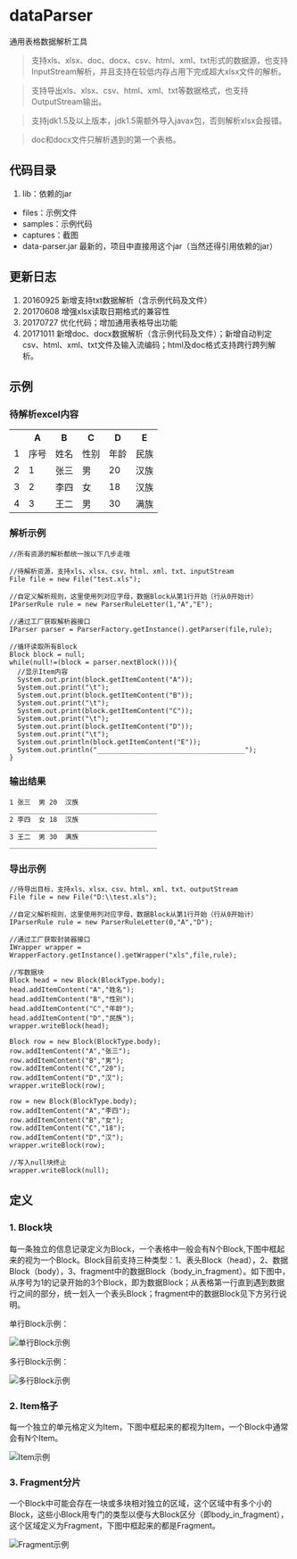 # dataParser

通用表格数据解析工具

> 支持xls、xlsx、doc、docx、csv、html、xml、txt形式的数据源，也支持InputStream解析，并且支持在较低内存占用下完成超大xlsx文件的解析。

> 支持导出xls、xlsx、csv、html、xml、txt等数据格式，也支持OutputStream输出。

> 支持jdk1.5及以上版本，jdk1.5需额外导入javax包，否则解析xlsx会报错。

> doc和docx文件只解析遇到的第一个表格。

## 代码目录

1. lib：依赖的jar
* files：示例文件
* samples：示例代码
* captures：截图
* data-parser.jar 最新的，项目中直接用这个jar（当然还得引用依赖的jar）

## 更新日志

1. 20160925 新增支持txt数据解析（含示例代码及文件）
2. 20170608 增强xlsx读取日期格式的兼容性
3. 20170727 优化代码；增加通用表格导出功能
4. 20171011 新增doc、docx数据解析（含示例代码及文件）；新增自动判定csv、html、xml、txt文件及输入流编码；html及doc格式支持跨行跨列解析。

## 示例

### 待解析excel内容

<table>
  <tr>
  <th></th>
  <th>A</th>
  <th>B</th>
  <th>C</th>
  <th>D</th>
  <th>E</th>
  </tr>
  <tr>
  <td>1</td>
  <td>序号</td>
  <td>姓名</td>
  <td>性别</td>
  <td>年龄</td>
  <td>民族</td>
  </tr>
  <tr>
  <td>2</td>
  <td>1</td>
  <td>张三</td>
  <td>男</td>
  <td>20</td>
  <td>汉族</td>
  </tr>
  <tr>
  <td>3</td>
  <td>2</td>
  <td>李四</td>
  <td>女</td>
  <td>18</td>
  <td>汉族</td>
  </tr>
  <tr>
  <td>4</td>
  <td>3</td>
  <td>王二</td>
  <td>男</td>
  <td>30</td>
  <td>满族</td>
  </tr>
</table>

### 解析示例

    //所有资源的解析都统一按以下几步走哦

    //待解析资源，支持xls、xlsx、csv、html、xml、txt、inputStream
    File file = new File("test.xls");

    //自定义解析规则，这里使用列对应字母，数据Block从第1行开始（行从0开始计）
    IParserRule rule = new ParserRuleLetter(1,"A","E");

    //通过工厂获取解析器接口
    IParser parser = ParserFactory.getInstance().getParser(file,rule);

    //循环读取所有Block
    Block block = null;
    while(null!=(block = parser.nextBlock())){
      //显示Item内容
      System.out.print(block.getItemContent("A"));
      System.out.print("\t");
      System.out.print(block.getItemContent("B"));
      System.out.print("\t");
      System.out.print(block.getItemContent("C"));
      System.out.print("\t");
      System.out.print(block.getItemContent("D"));
      System.out.print("\t");
      System.out.println(block.getItemContent("E"));
      System.out.println("_____________________________________");
    }

### 输出结果

    1 张三  男 20  汉族
    _____________________________________
    2 李四  女 18  汉族
    _____________________________________
    3 王二  男 30  满族
    _____________________________________


### 导出示例

    //待导出目标，支持xls、xlsx、csv、html、xml、txt、outputStream
    File file = new File("D:\\test.xls");

    //自定义解析规则，这里使用列对应字母，数据Block从第1行开始（行从0开始计）
    IParserRule rule = new ParserRuleLetter(0,"A","D");

    //通过工厂获取封装器接口
    IWrapper wrapper = WrapperFactory.getInstance().getWrapper("xls",file,rule);
    
    //写数据块
    Block head = new Block(BlockType.body);
    head.addItemContent("A","姓名");
    head.addItemContent("B","性别");
    head.addItemContent("C","年龄");
    head.addItemContent("D","民族");
    wrapper.writeBlock(head);

    Block row = new Block(BlockType.body);
    row.addItemContent("A","张三");
    row.addItemContent("B","男");
    row.addItemContent("C","20");
    row.addItemContent("D","汉");
    wrapper.writeBlock(row);

    row = new Block(BlockType.body);
    row.addItemContent("A","李四");
    row.addItemContent("B","女");
    row.addItemContent("C","18");
    row.addItemContent("D","汉");
    wrapper.writeBlock(row);

    //写入null块终止
    wrapper.writeBlock(null);

## 定义

### 1. Block块

每一条独立的信息记录定义为Block，一个表格中一般会有N个Block,下图中框起来的视为一个Block。Block目前支持三种类型：1、表头Block（head），2、数据Block（body），3、fragment中的数据Block（body_in_fragment）。如下图中，从序号为1的记录开始的3个Block，即为数据Block；从表格第一行直到遇到数据行之间的部分，统一划入一个表头Block；fragment中的数据Block见下方另行说明。

单行Block示例：

![单行Block示例](https://github.com/6tail/dataParser/raw/master/captures/single_line_block.jpg)

多行Block示例：

![多行Block示例](https://github.com/6tail/dataParser/raw/master/captures/multiple_line_block.jpg)

### 2. Item格子

每一个独立的单元格定义为Item，下图中框起来的都视为Item，一个Block中通常会有N个Item。

![Item示例](https://github.com/6tail/dataParser/raw/master/captures/item.jpg)

### 3. Fragment分片

一个Block中可能会存在一块或多块相对独立的区域，这个区域中有多个小的Block，这些小Block用专门的类型以便与大Block区分（即body_in_fragment），这个区域定义为Fragment，下图中框起来的都是Fragment。

![Fragment示例](https://github.com/6tail/dataParser/raw/master/captures/fragment.jpg)